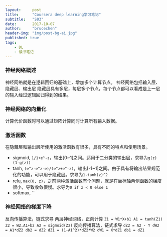 ```yaml
---
layout:     post
title:      "Coursera deep learning学习笔记"
subtitle:   "S03"
date:       2017-10-07
author:     "brucechen"
header-img: "img/post-bg-ai.jpg"
published: true
tags:
    - DL
    - 读书笔记
---
```


### 神经网络概述
神经网络就是在逻辑回归的基础上，增加多个计算节点。
神经网络包括输入层、隐藏层、输出层
隐藏层具有多层，每层多个节点，每个节点都可以看成是上一层的输入经过逻辑回归得到的结果。

### 神经网络的向量化
计算代价函数时可以通过矩阵计算同时计算所有输入数据。

### 激活函数
在隐藏层和输出层所使用的激活函数有很多，具有不同的特点和使用场景。
* sigmoid, `1/1+e^-z`，输出[0~1]之间。适用于二分类的输出层，求导为`g(z)(1-g(z))`
* tanh, `(e^z-e^z-e)/(e^z+e^-z)`，输出[-1~1]之间。由于具有将输出结果规范化的功能，可以用于隐藏层。求导为`1-tanh(z)^2`
* relu, `max(0, z)`，之前两种激活函数有个问题，就是在坐标轴两侧函数的梯度很小，导致收敛很慢。求导为`0 if z < 0 else 1`
* softmax, ``

### 神经网络的梯度下降
反向传播算法，链式求导
两层神经网络，正向计算
`
Z1 = W1*X+b1
A1 = tanh(Z1)
Z2 = W2.A1+b2
A2 = sigmoid(Z2)
`
反向传播算法，链式求导
`
dZ2 = A2 - Y
dW2 = A1*dZ2
db2 = dZ2
dZ1 = (1-A1^2)*dZ2*W2
dW1 = X*dZ1
db1 = dZ1
`



